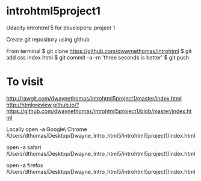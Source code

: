 # introhtml5project1
Udacity introhtml 5 for developers: project 1

Create git repository using github

From terminal
$ git clone https://github.com/dwaynethomas/introhtml
$ git add css index.html
$ git commit -a -m 'three seconds is better'
$ git push 

# To visit
http://rawgit.com/dwaynethomas/introhtml5project1/master/index.html
http://htmlpreview.github.io/?https://github.com/dwaynethomas/introhtml5project1/blob/master/index.html

Locally
open -a Google\ Chrome  /Users/dthomas/Desktop/Dwayne_Intro_html5/introhtml5project1/index.html

open -a safari /Users/dthomas/Desktop/Dwayne_Intro_html5/introhtml5project1/index.html

open -a firefox  /Users/dthomas/Desktop/Dwayne_Intro_html5/introhtml5project1/index.html
